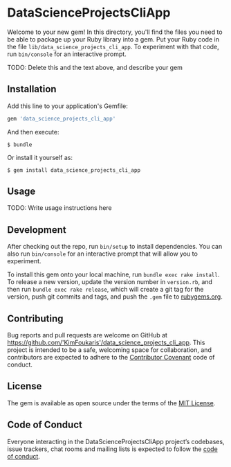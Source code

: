 # DataScienceProjectsCliApp

Welcome to your new gem! In this directory, you'll find the files you need to be able to package up your Ruby library into a gem. Put your Ruby code in the file `lib/data_science_projects_cli_app`. To experiment with that code, run `bin/console` for an interactive prompt.

TODO: Delete this and the text above, and describe your gem

## Installation

Add this line to your application's Gemfile:

```ruby
gem 'data_science_projects_cli_app'
```

And then execute:

    $ bundle

Or install it yourself as:

    $ gem install data_science_projects_cli_app

## Usage

TODO: Write usage instructions here

## Development

After checking out the repo, run `bin/setup` to install dependencies. You can also run `bin/console` for an interactive prompt that will allow you to experiment.

To install this gem onto your local machine, run `bundle exec rake install`. To release a new version, update the version number in `version.rb`, and then run `bundle exec rake release`, which will create a git tag for the version, push git commits and tags, and push the `.gem` file to [rubygems.org](https://rubygems.org).

## Contributing

Bug reports and pull requests are welcome on GitHub at https://github.com/'KimFoukaris'/data_science_projects_cli_app. This project is intended to be a safe, welcoming space for collaboration, and contributors are expected to adhere to the [Contributor Covenant](http://contributor-covenant.org) code of conduct.

## License

The gem is available as open source under the terms of the [MIT License](https://opensource.org/licenses/MIT).

## Code of Conduct

Everyone interacting in the DataScienceProjectsCliApp project’s codebases, issue trackers, chat rooms and mailing lists is expected to follow the [code of conduct](https://github.com/'KimFoukaris'/data_science_projects_cli_app/blob/master/CODE_OF_CONDUCT.md).
